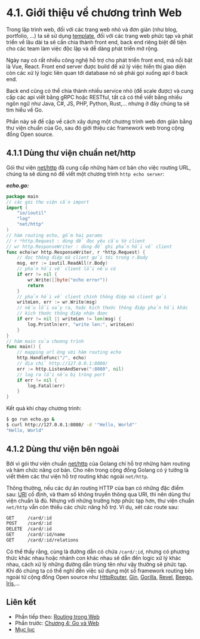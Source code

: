 # 4.1. Giới thiệu về chương trình Web

Trong lập trình web, đối với các trang web nhỏ và đơn giản (như blog, portfolio, ...) ta sẽ sử dụng [template](https://gowebexamples.com/templates/), đối với các trang web phức tạp và phát triển về lâu dài ta sẽ cần chia thành front end, back end riêng biệt để tiện cho các team làm việc độc lập và dễ dàng phát triển mở rộng.

Ngày nay có rất nhiều công nghệ hỗ trợ cho phát triển front end, mà nổi bật là Vue, React. Front end server được build để xử lý việc hiển thị giao diện còn các xử lý logic liên quan tới database nó sẽ phải gọi xuống api ở back end.

Back end cũng có thể chia thành nhiều service nhỏ (để scale được) và cung cấp các api viết bằng gRPC hoặc RESTful, tất cả có thể viết bằng nhiều ngôn ngữ như Java, C#, JS, PHP, Python, Rust,... nhưng ở đây chúng ta sẽ tìm hiểu về Go.

Phần này sẽ đề cập về cách xây dựng một chương trình web đơn giản bằng thư viện chuẩn của Go, sau đó giới thiệu các framework web trong cộng đồng Open source.

## 4.1.1 Dùng thư viện chuẩn net/http

Gói thư viện [net/http](https://golang.org/pkg/net/http/) đã cung cấp những hàm cơ bản cho việc routing URL, chúng ta sẽ dùng nó để viết một chương trình `http echo server`:

***echo.go:***

```go
package main
// các gói thư viện cần import
import (
    "io/ioutil"
    "log"
    "net/http"
)
// hàm routing echo, gồm hai params
// r *http.Request : dùng để đọc yêu cầu từ client
// wr http.ResponseWriter : dùng để ghi phản hồi về client
func echo(wr http.ResponseWriter, r *http.Request) {
    // đọc thông điệp mà client gửi tới trong r.Body
    msg, err := ioutil.ReadAll(r.Body)
    // phản hồi về client lỗi nếu có
    if err != nil {
        wr.Write([]byte("echo error"))
        return
    }
    // phản hồi về client chính thông điệp mà client gửi
    writeLen, err := wr.Write(msg)
    // nếu lỗi xảy ra, hoặc kích thước thông điệp phản hồi khác
    // kích thước thông điệp nhận được
    if err != nil || writeLen != len(msg) {
        log.Println(err, "write len:", writeLen)
    }
}
// hàm main của chương trình
func main() {
    // mapping url ứng với hàm routing echo
    http.HandleFunc("/", echo)
    // địa chỉ http://127.0.0.1:8080/
    err := http.ListenAndServe(":8080", nil)
    // log ra lỗi nếu bị trùng port
    if err != nil {
        log.Fatal(err)
    }
}
```

Kết quả khi chạy chương trình:

```sh
$ go run echo.go &
$ curl http://127.0.0.1:8080/ -d '"Hello, World"'
"Hello, World"
```

## 4.1.2 Dùng thư viện bên ngoài

Bởi vì gói thư viện chuẩn [net/http](https://golang.org/pkg/net/http/) của Golang chỉ hỗ trợ những hàm routing và hàm chức năng cơ bản. Cho nên trong cộng đồng Golang có ý tưởng là viết thêm các thư viện hỗ trợ routing khác ngoài `net/http`.

Thông thường, nếu các dự án routing HTTP của bạn có những đặc điểm sau: [URI](https://vi.wikipedia.org/wiki/URI) cố định, và tham số không truyền thông qua URI, thì nên dùng thư viện chuẩn là đủ. Nhưng với những trường hợp phức tạp hơn, thư viện chuẩn `net/http` vẫn còn thiếu các chức năng hỗ trợ. Ví dụ, xét các route sau:

```sh
GET     /card/:id
POST    /card/:id
DELETE  /card/:id
GET     /card/:id/name
GET     /card/:id/relations
```

Có thể thấy rằng, cùng là đường dẫn có chứa `/card/:id`, nhưng có phương thức khác nhau hoặc nhánh con khác nhau sẽ dẫn đến logic xử lý khác nhau, cách xử lý những đường dẫn trùng tên như vậy thường sẽ phức tạp. Khi đó chúng ta có thể nghĩ đến việc sử dụng một số framework routing bên ngoài từ cộng đồng Open source như [HttpRouter](https://github.com/julienschmidt/httprouter), [Gin](https://github.com/gin-gonic/gin), [Gorilla](https://github.com/gorilla/mux), [Revel](https://github.com/revel/revel), [Beego](https://github.com/astaxie/beego), [Iris](https://github.com/kataras/iris),...

## Liên kết
* Phần tiếp theo: [Routing trong Web](./ch4-02-router.md)
* Phần trước: [Chương 4: Go và Web](./README.md)
* [Mục lục](../SUMMARY.md)